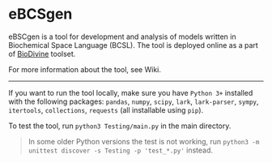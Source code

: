 # eBCSgen

eBSCgen is a tool for development and analysis of models written in Biochemical Space Language (BCSL). The tool is deployed online as a part of [BioDivine](https://biodivine-vm.fi.muni.cz/galaxy/) toolset. 

For more information about the tool, see Wiki.

---

If you want to run the tool locally, make sure you have `Python 3+` installed with the following packages: `pandas`, `numpy`, `scipy`, `lark`, `lark-parser`, `sympy`, `itertools`, `collections`, `requests` (all installable using `pip`).

To test the tool, run `python3 Testing/main.py` in the main directory.

> In some older Python versions the test is not working, run `python3 -m unittest discover -s Testing -p 'test_*.py'` instead.
